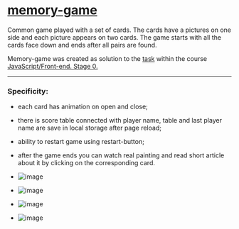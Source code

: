 # [memory-game](https://lizaveta01.github.io/memory-game/)

Сommon game played with a set of cards. The cards have a pictures on one side and each picture appears on two cards. The game starts with all the cards face down and ends after all pairs are found.

Memory-game was created as solution to the [task](https://github.com/rolling-scopes-school/tasks/blob/master/tasks/js30%23/js30-8.md) within the course [JavaScript/Front-end. Stage 0.](https://rs.school/js-stage0/)

---

### Specificity:
- each card has animation on open and close;
- there is score table connected with player name, table and last player name are save in local storage after page reload;
- ability to restart game using restart-button;
- after the game ends you can watch real painting and read short article about it by clicking on the corresponding card.


- ![image](https://user-images.githubusercontent.com/81522781/184121484-5a860f0e-9934-4f84-8625-a697d4d4e03a.png)
- ![image](https://user-images.githubusercontent.com/81522781/184121531-6277c883-9a8d-4aaf-8513-4ec34f3a09fe.png)
- ![image](https://user-images.githubusercontent.com/81522781/184121618-8e06abb5-8308-4086-8a7e-35a165103de8.png)
- ![image](https://user-images.githubusercontent.com/81522781/184121657-9843c925-1e4a-487f-97c1-c94d3861f1bc.png)

